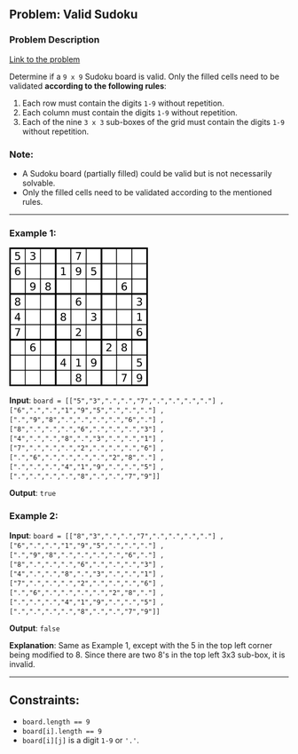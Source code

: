 ## Problem: Valid Sudoku

### Problem Description
[Link to the problem](https://leetcode.com/explore/featured/card/top-interview-questions-easy/92/array/769/)

Determine if a `9 x 9` Sudoku board is valid. Only the filled cells need to be validated **according to the following rules**:

 1. Each row must contain the digits `1-9` without repetition.
 2. Each column must contain the digits `1-9` without repetition.
 3. Each of the nine `3 x 3` sub-boxes of the grid must contain the digits `1-9` without repetition.

### Note:

 - A Sudoku board (partially filled) could be valid but is not necessarily solvable.
 - Only the filled cells need to be validated according to the mentioned rules.

---

### Example 1:

![Example 1](./img.png "Example img 1")

**Input**: `board =
[["5","3",".",".","7",".",".",".","."]
,["6",".",".","1","9","5",".",".","."]
,[".","9","8",".",".",".",".","6","."]
,["8",".",".",".","6",".",".",".","3"]
,["4",".",".","8",".","3",".",".","1"]
,["7",".",".",".","2",".",".",".","6"]
,[".","6",".",".",".",".","2","8","."]
,[".",".",".","4","1","9",".",".","5"]
,[".",".",".",".","8",".",".","7","9"]]`

**Output**: `true`

### Example 2:

**Input**: `board =
[["8","3",".",".","7",".",".",".","."]
,["6",".",".","1","9","5",".",".","."]
,[".","9","8",".",".",".",".","6","."]
,["8",".",".",".","6",".",".",".","3"]
,["4",".",".","8",".","3",".",".","1"]
,["7",".",".",".","2",".",".",".","6"]
,[".","6",".",".",".",".","2","8","."]
,[".",".",".","4","1","9",".",".","5"]
,[".",".",".",".","8",".",".","7","9"]]`

**Output**: `false`

**Explanation**: Same as Example 1, except with the 5 in the top left corner being modified to 8. Since there are two 8's in the top left 3x3 sub-box, it is invalid.

---

## Constraints:

 - `board.length == 9`
 - `board[i].length == 9`
 - `board[i][j]` is a digit `1-9` or `'.'`.
